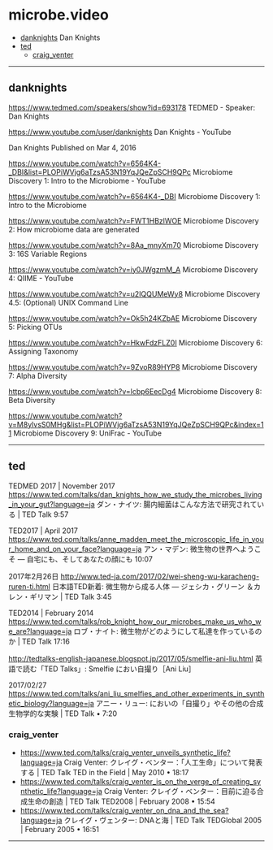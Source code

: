 # microbe.video

- [danknights](#danknights) Dan Knights
- [ted](#ted)
  - [craig_venter](#craig_venter)

----------
## danknights

https://www.tedmed.com/speakers/show?id=693178
TEDMED - Speaker: Dan Knights

https://www.youtube.com/user/danknights
Dan Knights - YouTube

Dan Knights
Published on Mar 4, 2016

https://www.youtube.com/watch?v=6564K4-_DBI&list=PLOPiWVjg6aTzsA53N19YqJQeZpSCH9QPc
Microbiome Discovery 1: Intro to the Microbiome - YouTube

https://www.youtube.com/watch?v=6564K4-_DBI
Microbiome Discovery 1: Intro to the Microbiome

https://www.youtube.com/watch?v=FWT1HBzlWOE
Microbiome Discovery 2: How microbiome data are generated

https://www.youtube.com/watch?v=8Aa_mnyXm70
Microbiome Discovery 3: 16S Variable Regions

https://www.youtube.com/watch?v=iy0JWgzmM_A
Microbiome Discovery 4: QIIME - YouTube

https://www.youtube.com/watch?v=u2IQQUMeWy8
Microbiome Discovery 4.5: (Optional) UNIX Command Line

https://www.youtube.com/watch?v=Ok5h24KZbAE
Microbiome Discovery 5: Picking OTUs

https://www.youtube.com/watch?v=HkwFdzFLZ0I
Microbiome Discovery 6: Assigning Taxonomy

https://www.youtube.com/watch?v=9ZvoR89HYP8
Microbiome Discovery 7: Alpha Diversity

https://www.youtube.com/watch?v=lcbp6EecDg4
Microbiome Discovery 8: Beta Diversity

https://www.youtube.com/watch?v=M8ylvsS0MHg&list=PLOPiWVjg6aTzsA53N19YqJQeZpSCH9QPc&index=11
Microbiome Discovery 9: UniFrac - YouTube



----------
## ted


TEDMED 2017 | November 2017
https://www.ted.com/talks/dan_knights_how_we_study_the_microbes_living_in_your_gut?language=ja
ダン・ナイツ: 腸内細菌はこんな方法で研究されている | TED Talk
9:57

TED2017 | April 2017
https://www.ted.com/talks/anne_madden_meet_the_microscopic_life_in_your_home_and_on_your_face?language=ja
アン・マデン: 微生物の世界へようこそ ― 自宅にも、そしてあなたの顔にも
10:07

2017年2月26日
http://www.ted-ja.com/2017/02/wei-sheng-wu-karacheng-ruren-ti.html
日本語TED新着: 微生物から成る人体 — ジェシカ・グリーン ＆カレン・ギリマン | TED Talk
3:45

TED2014 | February 2014
https://www.ted.com/talks/rob_knight_how_our_microbes_make_us_who_we_are?language=ja
ロブ・ナイト: 微生物がどのようにして私達を作っているのか | TED Talk
17:16


http://tedtalks-english-japanese.blogspot.jp/2017/05/smelfie-ani-liu.html
英語で読む「TED Talks」: Smelfie におい自撮り［Ani Liu］

2017/02/27
https://www.ted.com/talks/ani_liu_smelfies_and_other_experiments_in_synthetic_biology?language=ja
アニー・リュー: においの「自撮り」やその他の合成生物学的な実験 | TED Talk
• 7:20

### craig_venter
- https://www.ted.com/talks/craig_venter_unveils_synthetic_life?language=ja
Craig Venter: クレイグ・ベンター：「人工生命」について発表する | TED Talk
TED in the Field | May 2010
• 18:17
- https://www.ted.com/talks/craig_venter_is_on_the_verge_of_creating_synthetic_life?language=ja
Craig Venter: クレイグ・ベンター：目前に迫る合成生命の創造 | TED Talk
TED2008 | February 2008
• 15:54
- https://www.ted.com/talks/craig_venter_on_dna_and_the_sea?language=ja
クレイグ・ヴェンター: DNAと海 | TED Talk
TEDGlobal 2005 | February 2005
• 16:51


----------

